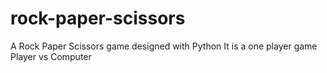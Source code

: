 # rock-paper-scissors
A Rock Paper Scissors game designed with Python 
It is a one player game Player vs Computer
